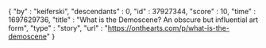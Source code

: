 {
  "by" : "keiferski",
  "descendants" : 0,
  "id" : 37927344,
  "score" : 10,
  "time" : 1697629736,
  "title" : "What is the Demoscene? An obscure but influential art form",
  "type" : "story",
  "url" : "https://onthearts.com/p/what-is-the-demoscene"
}
